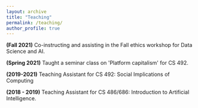 ```yaml
---
layout: archive
title: "Teaching"
permalink: /teaching/
author_profile: true
---
```


**(Fall 2021)** Co-instructing and assisting in the Fall ethics workshop for Data Science and AI.

**(Spring 2021)** Taught a seminar class on 'Platform capitalism' for CS 492.

**(2019-2021)** Teaching Assistant for CS 492: Social Implications of Computing

**(2018 - 2019)** Teaching Assistant for CS 486/686: Introduction to Artificial Intelligence. 

